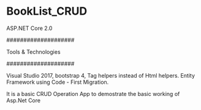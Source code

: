 # BookList_CRUD
ASP.NET Core 2.0 

####################

Tools & Technologies

####################

Visual Studio 2017, bootstrap 4, Tag helpers instead of Html helpers. Entity Framework using Code - First Migration.


It is a basic CRUD Operation App to demostrate the basic working of Asp.Net Core
